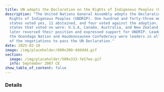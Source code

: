 ```yaml
---
title: UN adopts the Declaration on the Rights of Indigenous Peoples (UNDRIP)
description: "The United Nations General Assembly adopts the Declaration on the
  Rights of Indigenous Peoples (UNDRIP). One hundred and forty-three member
  states voted yes, 11 abstained, and four voted against the adoption. The
  states that voted no were: U.S.A, Canada, Australia, and New Zealand. They
  later reversed their position and expressed support for UNDRIP. Leaders from
  the Onondaga Nation and Haudenosaunee Confederacy were leaders in all stages
  of the negotiations to pass the UN Declaration."
date: 2025-02-18
image: /img/placeholder/600x200-dddddd.gif
section:
  image: /img/placeholder/500x333-7e57ee.gif
  info: September 2007 CE
show_table_of_content: false
---
```

### Details
